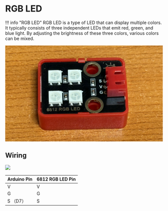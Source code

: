 # RGB LED

!!! info "RGB LED"
    RGB LED is a type of LED that can display multiple colors. It typically consists of three independent LEDs that emit red, green, and blue light. By adjusting the brightness of these three colors, various colors can be mixed.

![](rgbled.jpg)

## Wiring

![](rgbled-wiring.png)

| Arduino Pin | 6812 RGB LED Pin |
|-------------|------------------|
| V           | V                |
| G           | G                |
| S （D7）    | S                |